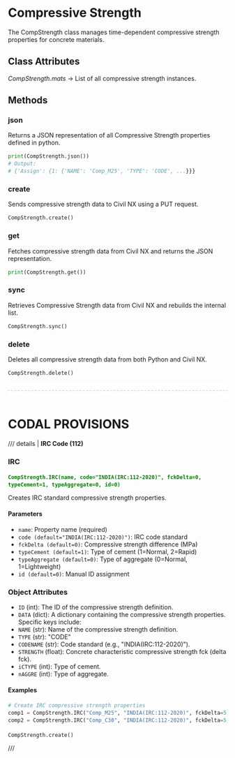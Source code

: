 # Compressive Strength

The CompStrength class manages time-dependent compressive strength properties for concrete materials.

## Class Attributes
*CompStrength.mats* -> List of all compressive strength instances.   


## Methods

### json
Returns a JSON representation of all Compressive Strength properties defined in python.

```py
print(CompStrength.json())
# Output:
# {'Assign': {1: {'NAME': 'Comp_M25', 'TYPE': 'CODE', ...}}}
```

### create
Sends compressive strength data to Civil NX using a PUT request.

```py
CompStrength.create()
```

### get
Fetches compressive strength data from Civil NX and returns the JSON representation.

```py
print(CompStrength.get())
```

### sync
Retrieves Compressive Strength data from Civil NX and rebuilds the internal list.

```py
CompStrength.sync()
```

### delete
Deletes all compressive strength data from both Python and Civil NX.

```py
CompStrength.delete()
```



![TERS](../assets/separator.png)

# CODAL PROVISIONS


/// details | **IRC Code (112)**

### IRC
**<font color="green">`CompStrength.IRC(name, code="INDIA(IRC:112-2020)", fckDelta=0, typeCement=1, typeAggregate=0, id=0)`</font>**

Creates IRC standard compressive strength properties.

#### Parameters
* `name`: Property name (required)
* `code (default="INDIA(IRC:112-2020)")`: IRC code standard
* `fckDelta (default=0)`: Compressive strength difference (MPa)
* `typeCement (default=1)`: Type of cement (1=Normal, 2=Rapid)
* `typeAggregate (default=0)`: Type of aggregate (0=Normal, 1=Lightweight)
* `id (default=0)`: Manual ID assignment

### Object Attributes

* `ID` (int): The ID of the compressive strength definition.
* `DATA` (dict): A dictionary containing the compressive strength properties. Specific keys include:
* `NAME` (str): Name of the compressive strength definition.
* `TYPE` (str): "CODE"
* `CODENAME` (str): Code standard (e.g., "INDIA(IRC:112-2020)").
* `STRENGTH` (float): Concrete characteristic compressive strength fck (delta fck).
* `iCTYPE` (int): Type of cement.
* `nAGGRE` (int): Type of aggregate.
#### Examples
```py
# Create IRC compressive strength properties
comp1 = CompStrength.IRC("Comp_M25", "INDIA(IRC:112-2020)", fckDelta=5, typeCement=1, typeAggregate=0, id=1)
comp2 = CompStrength.IRC("Comp_C30", "INDIA(IRC:112-2020)", fckDelta=5, typeCement=2, typeAggregate=1, id=2)

CompStrength.create()
```

///
